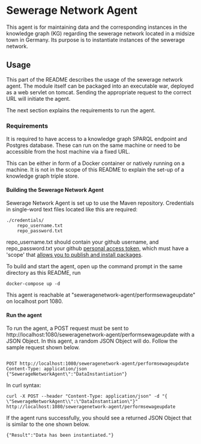 # Sewerage Network Agent

This agent is for maintaining data and the corresponding instances in the knowledge graph (KG) regarding the sewerage network located in a midsize town in Germany. Its purpose is to instantiate instances of the sewerage network. 

## Usage 
This part of the README describes the usage of the sewerage network agent. The module itself can be packaged into an executable war, deployed as a web servlet on tomcat. Sending the appropriate request to the correct URL will initiate the agent. 

The next section explains the requirements to run the agent.

### Requirements
It is required to have access to a knowledge graph SPARQL endpoint and Postgres database. These can run on the same machine or need to be accessible from the host machine via a fixed URL.

This can be either in form of a Docker container or natively running on a machine. It is not in the scope of this README to explain the set-up of a knowledge graph triple store.

#### Building the Sewerage Network Agent

Sewerage Network Agent is set up to use the Maven repository. Credentials in single-word text files located like this are required:
```
./credentials/
    repo_username.txt
    repo_password.txt
```
repo_username.txt should contain your github username, and repo_password.txt your github [personal access token](https://docs.github.com/en/github/authenticating-to-github/creating-a-personal-access-token),
which must have a 'scope' that [allows you to publish and install packages](https://docs.github.com/en/packages/working-with-a-github-packages-registry/working-with-the-apache-maven-registry#authenticating-to-github-packages).

To build and start the agent, open up the command prompt in the same directory as this README, run
```
docker-compose up -d
```

This agent is reachable at "seweragenetwork-agent/performsewageupdate" on localhost port 1080.

#### Run the agent
To run the agent, a POST request must be sent to http://localhost:1080/seweragenetwork-agent/performsewageupdate with a JSON Object. In this agent, a random JSON Object will do. Follow the sample request shown below.
```

POST http://localhost:1080/seweragenetwork-agent/performsewageupdate
Content-Type: application/json
{"SewerageNetworkAgent\":"DataInstantiation"}
```

In curl syntax:
```
curl -X POST --header "Content-Type: application/json" -d "{
\"SewerageNetworkAgent\\":\"DataInstantiation\"}"  http://localhost:1080/seweragenetwork-agent/performsewageupdate
```

If the agent runs successfully, you should see a returned JSON Object that is similar to the one shown below.
```
{"Result":"Data has been instantiated."}
```
